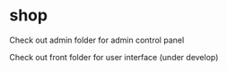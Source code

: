 # shop

Check out admin folder for admin control panel

Check out front folder for user interface (under develop)
